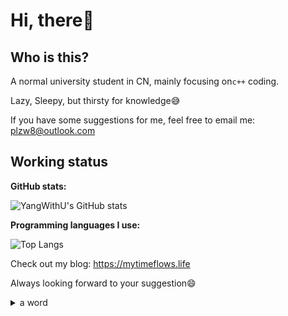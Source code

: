 # Hi, there:wave:

## Who is this?

A normal university student in CN, mainly focusing on`c++` coding.

Lazy, Sleepy, but thirsty for knowledge:sweat_smile:

If you have some suggestions for me, feel free to email me: plzw8@outlook.com

## Working status

<!-- https://profile-hosting-veoc-yang-with-u.vercel.app/api?username=YangWithU&show_icons=true&theme=radical -->
<!-- https://profile-hosting-veoc-yang-with-u.vercel.app/api/top-langs/?username=YangWithU&layout=compact&theme=radical -->

**GitHub stats:**

![YangWithU's GitHub stats](https://github-readme-stats.vercel.app/api?username=YangWithU&show_icons=true&theme=radical)

**Programming languages I use:**

![Top Langs](https://github-readme-stats.vercel.app/api/top-langs/?username=YangWithU&layout=compact&theme=radical&hide=javascript,html)


Check out my blog: https://mytimeflows.life

Always looking forward to your suggestion:smile:

<details>
  <summary> a word </summary>
  夫子步亦步 夫子趋亦趋 夫子驰亦驰 夫子奔逸绝尘 而回瞠若乎后矣
</details>
